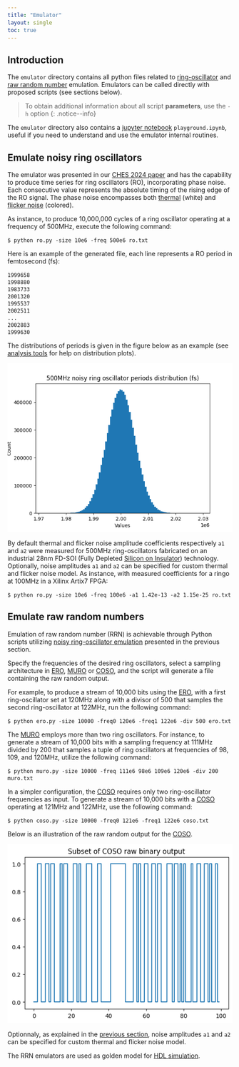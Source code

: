 ```yaml
---
title: "Emulator"
layout: single
toc: true
---
```


## Introduction

The `emulator` directory contains all python files related to [ring-oscillator](#emulate-noisy-ring-oscillators) and [raw random number](#emulate-raw-random-numbers) emulation. Emulators can be called directly with proposed scripts (see sections below).

> To obtain additional information about all script **parameters**, use the `-h` option
{: .notice--info}

The `emulator` directory also contains a [jupyter notebook](https://jupyter.org) `playground.ipynb`, useful if you need to understand and use the emulator internal routines.

## Emulate noisy ring oscillators

The emulator was presented in our [CHES 2024 paper](/publications) and has the capability to produce time series for ring oscillators (RO), incorporating phase noise. Each consecutive value represents the absolute timing of the rising edge of the RO signal. The phase noise encompasses both [thermal](https://en.wikipedia.org/wiki/White_noise) (white) and [flicker noise](https://en.wikipedia.org/wiki/Flicker_noise) (colored).

As instance, to produce 10,000,000 cycles of a ring oscillator operating at a frequency of 500MHz, execute the following command:

```
$ python ro.py -size 10e6 -freq 500e6 ro.txt
```

Here is an example of the generated file, each line represents a RO period in femtosecond (fs):

```
1999658
1998880
1983733
2001320
1995537
2002511
...
2002883
1999630
```

The distributions of periods is given in the figure below as an example (see [analysis tools](/docs/analysis) for help on distribution plots).

![500MHz noisy ring oscillator periods distribution (fs)](/assets/images/rodistribution.png)

By default thermal and flicker noise amplitude coefficients respectively `a1` and `a2` were measured for 500MHz ring-oscillators fabricated on an industrial 28nm FD-SOI (Fully Depleted [Silicon on Insulator](https://en.wikipedia.org/wiki/Silicon_on_insulator)) technology. Optionally, noise amplitudes `a1` and `a2` can be specified for custom thermal and flicker noise model. As instance, with measured coefficients for a ringo at 100MHz in a Xilinx Artix7 FPGA:

```
$ python ro.py -size 10e6 -freq 100e6 -a1 1.42e-13 -a2 1.15e-25 ro.txt
```

## Emulate raw random numbers

Emulation of raw random number (RRN) is achievable through Python scripts utilizing [noisy ring-oscillator emulation](#emulate-noisy-ring-oscillators) presented in the previous section.

Specify the frequencies of the desired ring oscillators, select a sampling architecture in [ERO](hardware#ero), [MURO](hardware#muro) or [COSO](hardware#coso), and the script will generate a file containing the raw random output.

For example, to produce a stream of 10,000 bits using the [ERO](hardware#ero), with a first ring-oscillator set at 120MHz along with a divisor of 500 that samples the second ring-oscillator at 122MHz, run the following command:

```
$ python ero.py -size 10000 -freq0 120e6 -freq1 122e6 -div 500 ero.txt
```

The [MURO](hardware#muro) employs more than two ring oscillators. For instance, to generate a stream of 10,000 bits with a sampling frequency at 111MHz divided by 200 that samples a tuple of ring oscillators at frequencies of 98, 109, and 120MHz, utilize the following command:

```
$ python muro.py -size 10000 -freq 111e6 98e6 109e6 120e6 -div 200 muro.txt
```

In a simpler configuration, the [COSO](hardware#coso) requires only two ring-oscillator frequencies as input. To generate a stream of 10,000 bits with a [COSO](hardware#coso) operating at 121MHz and 122MHz, use the following command:

```
$ python coso.py -size 10000 -freq0 121e6 -freq1 122e6 coso.txt
```

Below is an illustration of the raw random output for the [COSO](hardware#coso).

![An example of raw binary output for the COSO](/assets/images/cosorawbinary.png)

Optionnaly, as explained in the [previous section](#emulate-noisy-ring-oscillators), noise amplitudes `a1` and `a2` can be specified for custom thermal and flicker noise model.

The RRN emulators are used as golden model for [HDL simulation](hardware#simulate-hdl-sources).
